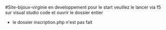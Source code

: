 #Site-bijoux-virginie en developpement pour le start veuillez le lancer via f5 sur visual studio code et ouvrir le dossier entier 

- le dossier inscription.php n'est pas fait 
